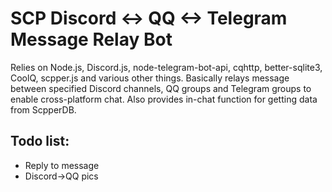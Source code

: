 # SCP Discord <-> QQ <-> Telegram Message Relay Bot
Relies on Node.js, Discord.js, node-telegram-bot-api, cqhttp, better-sqlite3, CoolQ, scpper.js and various other things.
Basically relays message between specified Discord channels, QQ groups and Telegram groups to enable cross-platform chat.
Also provides in-chat function for getting data from ScpperDB.

Todo list:
------
* Reply to message
* Discord->QQ pics
